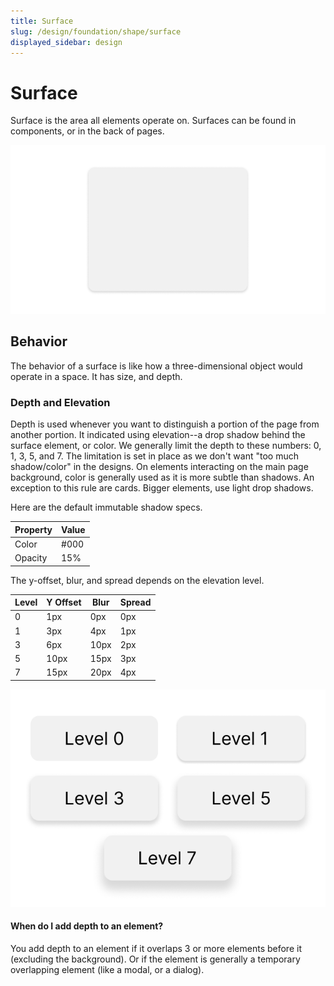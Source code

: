 ```yaml
---
title: Surface
slug: /design/foundation/shape/surface
displayed_sidebar: design
---
```

# Surface
Surface is the area all elements operate on. Surfaces can be found in components, or in the back of pages.

![surface.png](../_media/surface.png)

## Behavior
The behavior of a surface is like how a three-dimensional object would operate in a space. It has size, and depth.

### Depth and Elevation
Depth is used whenever you want to distinguish a portion of the page from another portion. It indicated using elevation--a drop shadow behind the surface element, or color. We generally limit the depth to these numbers: 0, 1, 3, 5, and 7. The limitation is set in place as we don't want "too much shadow/color" in the designs. On elements interacting on the main page background, color is generally used as it is more subtle than shadows. An exception to this rule are cards. Bigger elements, use light drop shadows.

Here are the default immutable shadow specs.

| Property | Value |
|----------|-------|
| Color    | #000  |
| Opacity  | 15%   |

The y-offset, blur, and spread depends on the elevation level.

| Level | Y Offset | Blur | Spread |
|-------|----------|------|--------|
| 0     | 1px      | 0px  | 0px    |
| 1     | 3px      | 4px  | 1px    |
| 3     | 6px      | 10px | 2px    |
| 5     | 10px     | 15px | 3px    |
| 7     | 15px     | 20px | 4px    |

![elevations.png](../_media/elevations.png)

#### When do I add depth to an element?
You add depth to an element if it overlaps 3 or more elements before it (excluding the background). Or if the element is generally a temporary overlapping element (like a modal, or a dialog).